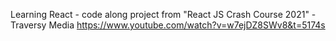 Learning React - code along project from "React JS Crash Course 2021" - Traversy Media https://www.youtube.com/watch?v=w7ejDZ8SWv8&t=5174s
